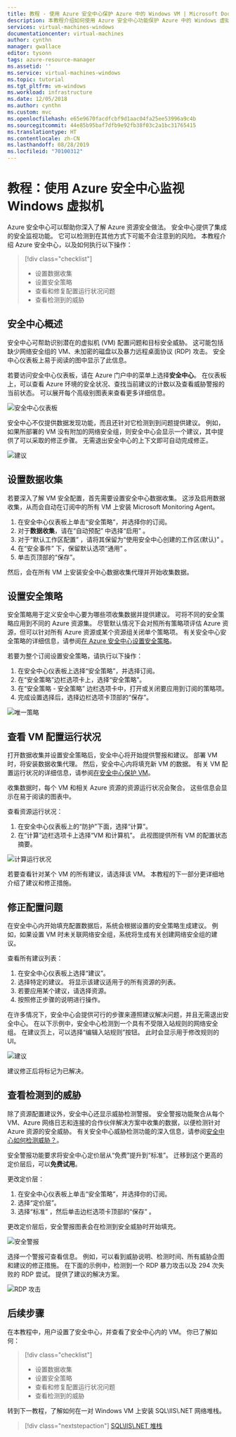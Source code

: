 ```yaml
---
title: 教程 - 使用 Azure 安全中心保护 Azure 中的 Windows VM | Microsoft Docs
description: 本教程介绍如何使用 Azure 安全中心功能保护 Azure 中的 Windows 虚拟机。
services: virtual-machines-windows
documentationcenter: virtual-machines
author: cynthn
manager: gwallace
editor: tysonn
tags: azure-resource-manager
ms.assetid: ''
ms.service: virtual-machines-windows
ms.topic: tutorial
ms.tgt_pltfrm: vm-windows
ms.workload: infrastructure
ms.date: 12/05/2018
ms.author: cynthn
ms.custom: mvc
ms.openlocfilehash: e65e9670facdfcbf9d1aac04fa25ee53996a9c4b
ms.sourcegitcommit: 44e85b95baf7dfb9e92fb38f03c2a1bc31765415
ms.translationtype: HT
ms.contentlocale: zh-CN
ms.lasthandoff: 08/28/2019
ms.locfileid: "70100312"
---
```

# <a name="tutorial-use-azure-security-center-to-monitor-windows-virtual-machines"></a>教程：使用 Azure 安全中心监视 Windows 虚拟机

Azure 安全中心可以帮助你深入了解 Azure 资源安全做法。 安全中心提供了集成的安全监视功能。 它可以检测到在其他方式下可能不会注意到的风险。 本教程介绍 Azure 安全中心，以及如何执行以下操作：

> [!div class="checklist"]
> * 设置数据收集
> * 设置安全策略
> * 查看和修复配置运行状况问题
> * 查看检测到的威胁

## <a name="security-center-overview"></a>安全中心概述

安全中心可帮助识别潜在的虚拟机 (VM) 配置问题和目标安全威胁。 这可能包括缺少网络安全组的 VM、未加密的磁盘以及暴力远程桌面协议 (RDP) 攻击。 安全中心仪表板上易于阅读的图中显示了此信息。

若要访问安全中心仪表板，请在 Azure 门户中的菜单上选择**安全中心**。 在仪表板上，可以查看 Azure 环境的安全状况、查找当前建议的计数以及查看威胁警报的当前状态。 可以展开每个高级别图表来查看更多详细信息。

![安全中心仪表板](./media/tutorial-azure-security/asc-dash.png)

安全中心不仅提供数据发现功能，而且还针对它检测到到问题提供建议。 例如，如果所部署的 VM 没有附加的网络安全组，则安全中心会显示一个建议，其中提供了可以采取的修正步骤。 无需退出安全中心的上下文即可自动完成修正。  

![建议](./media/tutorial-azure-security/recommendations.png)

## <a name="set-up-data-collection"></a>设置数据收集

若要深入了解 VM 安全配置，首先需要设置安全中心数据收集。 这涉及启用数据收集，从而会自动在订阅中的所有 VM 上安装 Microsoft Monitoring Agent。

1. 在安全中心仪表板上单击“安全策略”，并选择你的订阅。  
2. 对于**数据收集**，请在“自动预配”  中选择“启用”  。
3. 对于“默认工作区配置”  ，请将其保留为“使用安全中心创建的工作区(默认)”  。
4. 在“安全事件”  下，保留默认选项“通用”  。
4. 单击页顶部的“保存”。  

然后，会在所有 VM 上安装安全中心数据收集代理并开始收集数据。 

## <a name="set-up-a-security-policy"></a>设置安全策略

安全策略用于定义安全中心要为哪些项收集数据并提供建议。 可将不同的安全策略应用到不同的 Azure 资源集。 尽管默认情况下会对照所有策略项评估 Azure 资源，但可以针对所有 Azure 资源或某个资源组关闭单个策略项。 有关安全中心安全策略的详细信息，请参阅[在 Azure 安全中心设置安全策略](../../security-center/security-center-policies.md)。 

若要为整个订阅设置安全策略，请执行以下操作：

1. 在安全中心仪表板上选择“安全策略”，并选择订阅。 
2. 在“安全策略”边栏选项卡上，选择“安全策略”。   
3. 在“安全策略 - 安全策略”  边栏选项卡中，打开或关闭要应用到订阅的策略项。
4. 完成设置选择后，选择边栏选项卡顶部的“保存”。  


![唯一策略](./media/tutorial-azure-security/unique-policy.png)

## <a name="view-vm-configuration-health"></a>查看 VM 配置运行状况

打开数据收集并设置安全策略后，安全中心将开始提供警报和建议。 部署 VM 时，将安装数据收集代理。 然后，安全中心内将填充新 VM 的数据。 有关 VM 配置运行状况的详细信息，请参阅[在安全中心保护 VM](../../security-center/security-center-virtual-machine-protection.md)。 

收集数据时，每个 VM 和相关 Azure 资源的资源运行状况会聚合。 这些信息会显示在易于阅读的图表中。 

查看资源运行状况：

1.  在安全中心仪表板上的“防护”下面，选择“计算”。   
2.  在“计算”边栏选项卡上选择“VM 和计算机”。   此视图提供所有 VM 的配置状态摘要。

![计算运行状况](./media/tutorial-azure-security/compute-health.png)

若要查看针对某个 VM 的所有建议，请选择该 VM。 本教程的下一部分更详细地介绍了建议和修正措施。

## <a name="remediate-configuration-issues"></a>修正配置问题

在安全中心内开始填充配置数据后，系统会根据设置的安全策略生成建议。 例如，如果设置 VM 时未关联网络安全组，系统将生成有关创建网络安全组的建议。 

查看所有建议列表： 

1. 在安全中心仪表板上选择“建议”。 
2. 选择特定的建议。 将显示该建议适用于的所有资源的列表。
3. 若要应用某个建议，请选择资源。 
4. 按照修正步骤的说明进行操作。 

在许多情况下，安全中心会提供可行的步骤来遵照建议解决问题，并且无需退出安全中心。 在以下示例中，安全中心检测到一个具有不受限入站规则的网络安全组。 在建议页上，可以选择“编辑入站规则”按钮。  此时会显示用于修改规则的 UI。 

![建议](./media/tutorial-azure-security/remediation.png)

建议修正后将标记为已解决。 

## <a name="view-detected-threats"></a>查看检测到的威胁

除了资源配置建议外，安全中心还显示威胁检测警报。 安全警报功能聚合从每个 VM、Azure 网络日志和连接的合作伙伴解决方案中收集的数据，以便检测针对 Azure 资源的安全威胁。 有关安全中心威胁检测功能的深入信息，请参阅[安全中心如何检测威胁？](../../security-center/security-center-alerts-overview.md#detect-threats)。

安全警报功能要求将安全中心定价层从“免费”提升到“标准”。   迁移到这个更高的定价层后，可以**免费试用**。 

更改定价层：  

1. 在安全中心仪表板上单击“安全策略”，并选择你的订阅。 
2. 选择“定价层”。 
3. 选择“标准”  ，然后单击边栏选项卡顶部的“保存”  。


更改定价层后，安全警报图表会在检测到安全威胁时开始填充。

![安全警报](./media/tutorial-azure-security/security-alerts.png)

选择一个警报可查看信息。 例如，可以看到威胁说明、检测时间、所有威胁企图和建议的修正措施。 在下面的示例中，检测到一个 RDP 暴力攻击以及 294 次失败的 RDP 尝试。 提供了建议的解决方案。

![RDP 攻击](./media/tutorial-azure-security/rdp-attack.png)

## <a name="next-steps"></a>后续步骤
在本教程中，用户设置了安全中心，并查看了安全中心内的 VM。 你已了解如何：

> [!div class="checklist"]
> * 设置数据收集
> * 设置安全策略
> * 查看和修复配置运行状况问题
> * 查看检测到的威胁

转到下一教程，了解如何在一对 Windows VM 上安装 SQL&#92;IIS&#92;.NET 网络堆栈。

> [!div class="nextstepaction"]
> [SQL&#92;IIS&#92;.NET 堆栈](tutorial-iis-sql.md)
